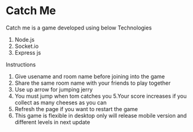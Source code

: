 # Catch Me
Catch me is a game developed using below Technologies
1. Node.js
2. Socket.io
3. Express js<br />

Instructions
1. Give usename and room name before joining into the game
2. Share the same room name with your friends to play together
3. Use up arrow for jumping jerry
4. You must jump when tom catches you
5.Your score increases if you collect as many cheeses as you can
6. Refresh the page if you want to restart the game
7. This game is flexible in desktop only will release mobile version and different levels in next update